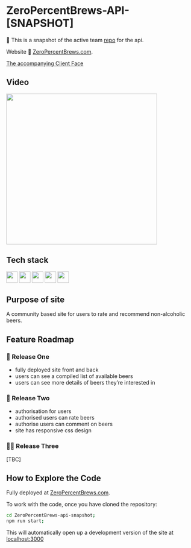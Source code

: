 # ZeroPercentBrews-API-[SNAPSHOT]

📸 This is a snapshot of the active team [repo](https://github.com/alastair10/ZeroPercentBrews-api) for the api.

Website 🔗 [ZeroPercentBrews.com](https://www.zeropercentbrews.com/).

[The accompanying Client Face](https://github.com/alastair10/ZeroPercentBrews-client)

## Video

[<img width="400px" src="https://i3.ytimg.com/vi/FMtE3SbgWtE/maxresdefault.jpg" >](https://youtu.be/FMtE3SbgWtE "ZeroPercentBrews.com Video")

## Tech stack

<img height="30" src="https://img.shields.io/badge/-NodeJS-339933?logo=Node.js&logoColor=white" /> <img height="30" src="https://img.shields.io/badge/-Express-000000?logo=Express&logoColor=white" /> <img height="30" src="https://img.shields.io/badge/-MongoDB-47A248?logo=MongoDB&logoColor=white" /> <img height="30" src="https://img.shields.io/badge/-Postman-FF6C37?logo=Postman&logoColor=white" /> <img height="30" src="https://img.shields.io/badge/-Jest-C21325?logo=Jest&logoColor=white" />

## Purpose of site

A community based site for users to rate and recommend non-alcoholic beers.

## Feature Roadmap

### 🚀 Release One

- fully deployed site front and back
- users can see a compiled list of available beers
- users can see more details of beers they’re interested in

### 🚀 Release Two

- authorisation for users
- authorised users can rate beers
- authorise users can comment on beers
- site has responsive css design

### 🧑‍💻 Release Three

[TBC]

## How to Explore the Code

Fully deployed at [ZeroPercentBrews.com](https://www.zeropercentbrews.com/).

To work with the code, once you have cloned the repository:

```bash
cd ZeroPercentBrews-api-snapshot;
npm run start;
```

This will automatically open up a development version of the site at [localhost:3000](http://localhost:3000)
